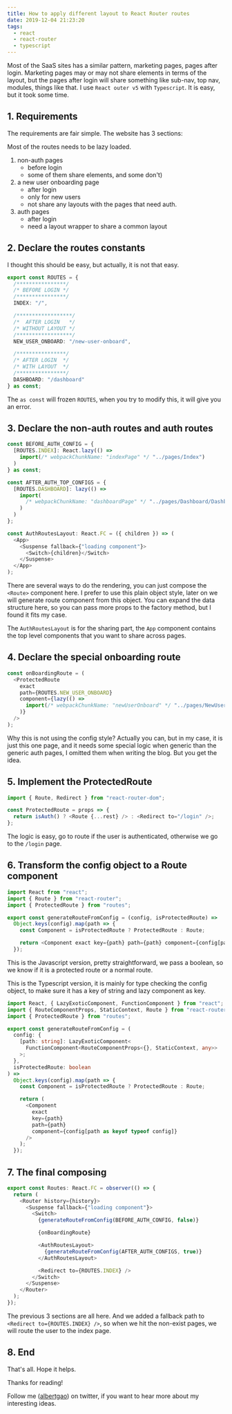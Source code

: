 ```yaml
---
title: How to apply different layout to React Router routes
date: 2019-12-04 21:23:20
tags:
  - react
  - react-router
  - typescript
---
```


Most of the SaaS sites has a similar pattern, marketing pages, pages after login. Marketing pages may or may not share elements in terms of the layout, but the pages after login will share something like sub-nav, top nav, modules, things like that. I use `React outer v5` with `Typescript`. It is easy, but it took some time.

<!--more-->

## 1. Requirements

The requirements are fair simple. The website has 3 sections:

Most of the routes needs to be lazy loaded.

1. non-auth pages
   - before login
   - some of them share elements, and some don't)
1. a new user onboarding page
   - after login
   - only for new users
   - not share any layouts with the pages that need auth.
1. auth pages
   - after login
   - need a layout wrapper to share a common layout

## 2. Declare the routes constants

I thought this should be easy, but actually, it is not that easy.

```typescript
export const ROUTES = {
  /****************/
  /* BEFORE LOGIN */
  /****************/
  INDEX: "/",

  /******************/
  /*  AFTER LOGIN   */
  /* WITHOUT LAYOUT */
  /******************/
  NEW_USER_ONBOARD: "/new-user-onboard",

  /****************/
  /* AFTER LOGIN  */
  /* WITH LAYOUT  */
  /****************/
  DASHBOARD: "/dashboard"
} as const;
```

The `as const` will frozen `ROUTES`, when you try to modify this, it will give you an error.

## 3. Declare the non-auth routes and auth routes

```typescript
const BEFORE_AUTH_CONFIG = {
  [ROUTES.INDEX]: React.lazy(() =>
    import(/* webpackChunkName: "indexPage" */ "../pages/Index")
  )
} as const;

const AFTER_AUTH_TOP_CONFIGS = {
  [ROUTES.DASHBOARD]: lazy(() =>
    import(
      /* webpackChunkName: "dashboardPage" */ "../pages/Dashboard/Dashboard"
    )
  )
};

const AuthRoutesLayout: React.FC = ({ children }) => (
  <App>
    <Suspense fallback={"loading component"}>
      <Switch>{children}</Switch>
    </Suspense>
  </App>
);
```

There are several ways to do the rendering, you can just compose the `<Route>` component here. I prefer to use this plain object style, later on we will generate route component from this object. You can expand the data structure here, so you can pass more props to the factory method, but I found it fits my case.

The `AuthRoutesLayout` is for the sharing part, the `App` component contains the top level components that you want to share across pages.

## 4. Declare the special onboarding route

```typescript
const onBoardingRoute = (
  <ProtectedRoute
    exact
    path={ROUTES.NEW_USER_ONBOARD}
    component={lazy(() =>
      import(/* webpackChunkName: "newUserOnboard" */ "../pages/NewUserOnboard")
    )}
  />
);
```

Why this is not using the config style? Actually you can, but in my case, it is just this one page, and it needs some special logic when generic than the generic auth pages, I omitted them when writing the blog. But you get the idea.

## 5. Implement the ProtectedRoute

```typescript
import { Route, Redirect } from "react-router-dom";

const ProtectedRoute = props => {
  return isAuth() ? <Route {...rest} /> : <Redirect to="/login" />;
};
```

The logic is easy, go to route if the user is authenticated, otherwise we go to the `/login` page.

## 6. Transform the config object to a Route component

```javascript
import React from "react";
import { Route } from "react-router";
import { ProtectedRoute } from "routes";

export const generateRouteFromConfig = (config, isProtectedRoute) =>
  Object.keys(config).map(path => {
    const Component = isProtectedRoute ? ProtectedRoute : Route;

    return <Component exact key={path} path={path} component={config[path]} />;
  });
```

This is the Javascript version, pretty straightforward, we pass a boolean, so we know if it is a protected route or a normal route.

This is the Typescript version, it is mainly for type checking the config object, to make sure it has a key of string and lazy component as key.

```typescript
import React, { LazyExoticComponent, FunctionComponent } from "react";
import { RouteComponentProps, StaticContext, Route } from "react-router";
import { ProtectedRoute } from "routes";

export const generateRouteFromConfig = (
  config: {
    [path: string]: LazyExoticComponent<
      FunctionComponent<RouteComponentProps<{}, StaticContext, any>>
    >;
  },
  isProtectedRoute: boolean
) =>
  Object.keys(config).map(path => {
    const Component = isProtectedRoute ? ProtectedRoute : Route;

    return (
      <Component
        exact
        key={path}
        path={path}
        component={config[path as keyof typeof config]}
      />
    );
  });
```

## 7. The final composing

```typescript
export const Routes: React.FC = observer(() => {
  return (
    <Router history={history}>
      <Suspense fallback={"loading component"}>
        <Switch>
          {generateRouteFromConfig(BEFORE_AUTH_CONFIG, false)}

          {onBoardingRoute}

          <AuthRoutesLayout>
            {generateRouteFromConfig(AFTER_AUTH_CONFIGS, true)}
          </AuthRoutesLayout>

          <Redirect to={ROUTES.INDEX} />
        </Switch>
      </Suspense>
    </Router>
  );
});
```

The previous 3 sections are all here. And we added a fallback path to `<Redirect to={ROUTES.INDEX} />`, so when we hit the non-exist pages, we will route the user to the index page.

## 8. End

That's all. Hope it helps.

Thanks for reading!

Follow me (<a href='https://twitter.com/albertgao' target="_blank" rel="noopener noreferrer">albertgao</a>) on twitter, if you want to hear more about my interesting ideas.
